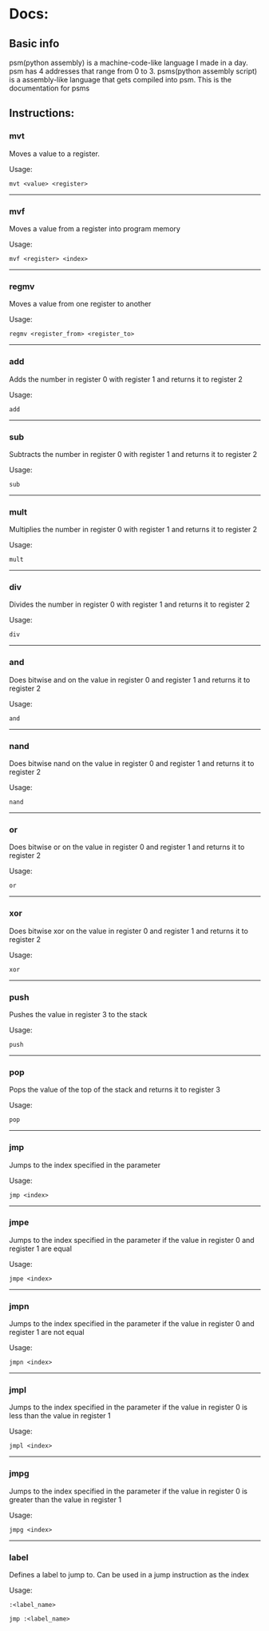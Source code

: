 # Docs:

## Basic info
psm(python assembly) is a machine-code-like language I made in a day. psm has 4 addresses that range from 0 to 3. psms(python assembly script) is a assembly-like language that gets compiled into psm. This is the documentation for psms

## Instructions:

### mvt
Moves a value to a register.

Usage:

`mvt <value> <register>`

---
### mvf
Moves a value from a register into program memory

Usage:

`mvf <register> <index>`

---
### regmv
Moves a value from one register to another

Usage:

`regmv <register_from> <register_to>`

---
### add
Adds the number in register 0 with register 1 and returns it to register 2

Usage:

`add`

---
### sub
Subtracts the number in register 0 with register 1 and returns it to register 2

Usage:

`sub`

---
### mult
Multiplies the number in register 0 with register 1 and returns it to register 2

Usage:

`mult`

---
### div
Divides the number in register 0 with register 1 and returns it to register 2

Usage:

`div`

---
### and
Does bitwise and on the value in register 0 and register 1 and returns it to register 2

Usage:

`and`

---
### nand
Does bitwise nand on the value in register 0 and register 1 and returns it to register 2

Usage:

`nand`

---
### or

Does bitwise or on the value in register 0 and register 1 and returns it to register 2

Usage:

`or`

---
### xor
Does bitwise xor on the value in register 0 and register 1 and returns it to register 2

Usage:

`xor`

---
### push
Pushes the value in register 3 to the stack

Usage:

`push`

---
### pop
Pops the value of the top of the stack and returns it to register 3

Usage:

`pop`

---
### jmp
Jumps to the index specified in the parameter

Usage:

`jmp <index>`

---
### jmpe
Jumps to the index specified in the parameter if the value in register 0 and register 1 are equal

Usage:

`jmpe <index>`

---
### jmpn
Jumps to the index specified in the parameter if the value in register 0 and register 1 are not equal

Usage:

`jmpn <index>`

---
### jmpl
Jumps to the index specified in the parameter if the value in register 0 is less than the value in register 1

Usage:

`jmpl <index>`

---
### jmpg
Jumps to the index specified in the parameter if the value in register 0 is greater than the value in register 1

Usage:

`jmpg <index>`

---
### label
Defines a label to jump to. Can be used in a jump instruction as the index

Usage:

`:<label_name>`

`jmp :<label_name>`